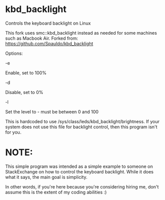 # kbd_backlight
Controls the keyboard backlight on Linux

This fork uses smc::kbd_backlight instead as needed for some machines such as Macbook Air.
Forked from: https://github.com/Spauldo/kbd_backlight

Options:

-e

  Enable, set to 100%
  
-d

  Disable, set to 0%

-l <num>

  Set the level to <num> - must be between 0 and 100

This is hardcoded to use /sys/class/leds/kbd_backlight/brightness.  If
your system does not use this file for backlight control, then this
program isn't for you.

# NOTE:

This simple program was intended as a simple example to someone on
StackExchange on how to control the keyboard backlight.  While it does what
it says, the main goal is simplicity.

In other words, if you're here because you're considering hiring me, don't
assume this is the extent of my coding abilities :)

